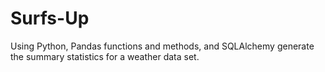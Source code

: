 # Surfs-Up
Using Python, Pandas functions and methods, and SQLAlchemy generate the summary statistics for a weather data set.
